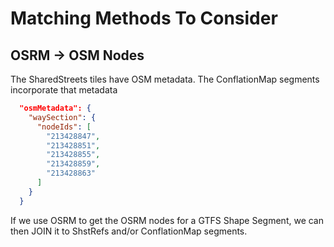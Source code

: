 # Matching Methods To Consider

## OSRM -> OSM Nodes

The SharedStreets tiles have OSM metadata.
The ConflationMap segments incorporate that metadata

```JSON
  "osmMetadata": {
    "waySection": {
      "nodeIds": [
        "213428847",
        "213428851",
        "213428855",
        "213428859",
        "213428863"
      ]
    }
  }
```

If we use OSRM to get the OSRM nodes for a GTFS Shape Segment,
  we can then JOIN it to ShstRefs and/or ConflationMap segments.
